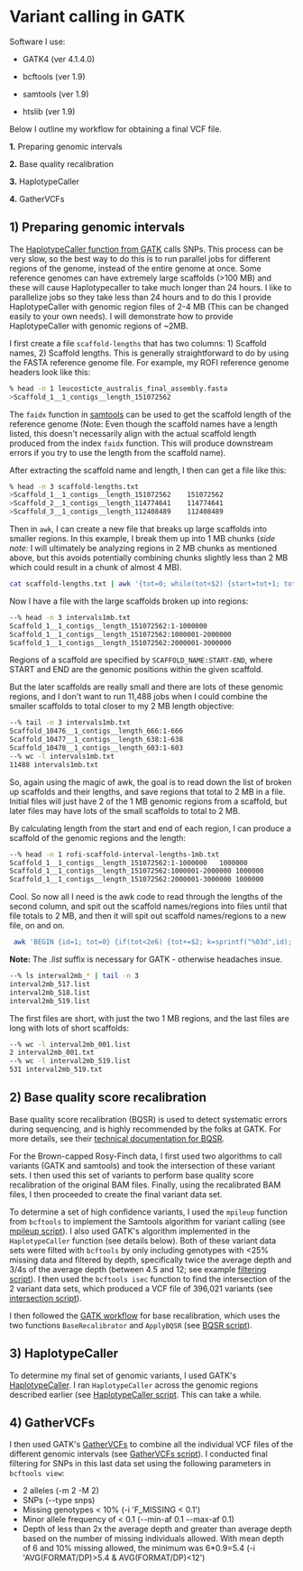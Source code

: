 # Variant calling in GATK

Software I use:

- GATK4 (ver 4.1.4.0)

- bcftools (ver 1.9)

- samtools (ver 1.9)

- htslib (ver 1.9)

Below I outline my workflow for obtaining a final VCF file.

**1.** Preparing genomic intervals

**2.** Base quality recalibration

**3.** HaplotypeCaller

**4.** GatherVCFs


## 1) Preparing genomic intervals

The [HaplotypeCaller function from GATK](https://gatk.broadinstitute.org/hc/en-us/articles/360037225632-HaplotypeCaller) calls SNPs. This process can be very slow, so the best way to do this is to run parallel jobs for different regions of the genome, instead of the entire genome at once. Some reference genomes can have extremely large scaffolds (>100 MB) and these will cause Haplotypecaller to take much longer than 24 hours. I like to parallelize jobs so they take less than 24 hours and to do this I provide HaplotypeCaller with genomic region files of 2-4 MB (This can be changed easily to your own needs). I will demonstrate how to provide HaplotypeCaller with genomic regions of ~2MB.

I first create a file `scaffold-lengths` that has two columns: 1) Scaffold names, 2) Scaffold lengths. This is generally straightforward to do by using the FASTA reference genome file. For example, my ROFI reference genome headers look like this:

```sh
% head -n 1 leucosticte_australis_final_assembly.fasta
>Scaffold_1__1_contigs__length_151072562
```

The `faidx` function in [samtools](http://www.htslib.org/doc/samtools-faidx.html) can be used to get the scaffold length of the reference genome (Note: Even though the scaffold names have a length listed, this doesn't necessarily align with the actual scaffold length produced from the index `faidx` function. This will produce downstream errors if you try to use the length from the scaffold name).

After extracting the scaffold name and length, I then can get a file like this:

```sh
% head -n 3 scaffold-lengths.txt
>Scaffold_1__1_contigs__length_151072562	151072562
>Scaffold_2__1_contigs__length_114774641	114774641
>Scaffold_3__1_contigs__length_112408489	112408489
```

Then in `awk`, I can create a new file that breaks up large scaffolds into smaller regions. In this example, I break them up into 1 MB chunks (*side note:* I will ultimately be analyzing regions in 2 MB chunks as mentioned above, but this avoids potentially combining chunks slightly less than 2 MB which could result in a chunk of almost 4 MB).

```sh
cat scaffold-lengths.txt | awk '{tot=0; while(tot<$2) {start=tot+1; tot+=1e6; if(tot>$2) tot=$2; printf("%d\t%s:%d-%d\n",++n, $1,start,tot);}}' > ./intervals/intervals1mb.txt
```

Now I have a file with the large scaffolds broken up into regions:

```sh
--% head -n 3 intervals1mb.txt
Scaffold_1__1_contigs__length_151072562:1-1000000
Scaffold_1__1_contigs__length_151072562:1000001-2000000
Scaffold_1__1_contigs__length_151072562:2000001-3000000
```

Regions of a scaffold are specified by `SCAFFOLD_NAME:START-END`, where START and END are the genomic positions within the given scaffold.

But the later scaffolds are really small and there are lots of these genomic regions, and I don't want to run 11,488 jobs when I could combine the smaller scaffolds to total closer to my 2 MB length objective:

```sh
--% tail -n 3 intervals1mb.txt
Scaffold_10476__1_contigs__length_666:1-666
Scaffold_10477__1_contigs__length_638:1-638
Scaffold_10478__1_contigs__length_603:1-603
--% wc -l intervals1mb.txt
11488 intervals1mb.txt
```

So, again using the magic of awk, the goal is to read down the list of broken up scaffolds and their lengths, and save regions that total to 2 MB in a file. Initial files will just have 2 of the 1 MB genomic regions from a scaffold, but later files may have lots of the small scaffolds to total to 2 MB.

By calculating length from the start and end of each region, I can produce a scaffold of the genomic regions and the length:

```sh
--% head -n 1 rofi-scaffold-interval-lengths-1mb.txt
Scaffold_1__1_contigs__length_151072562:1-1000000	1000000
Scaffold_1__1_contigs__length_151072562:1000001-2000000	1000000
Scaffold_1__1_contigs__length_151072562:2000001-3000000	1000000
```

Cool. So now all I need is the awk code to read through the lengths of the second column, and spit out the scaffold names/regions into files until that file totals to 2 MB, and then it will spit out scaffold names/regions to a new file, on and on.

```sh
 awk 'BEGIN {id=1; tot=0} {if(tot<2e6) {tot+=$2; k=sprintf("%03d",id); print $1 >> "interval2mb_" k ".list"} else {id+=1; tot=$2; k=sprintf("%03d", id); print $1 >> "interval2mb_" k ".list";}}' rofi-scaffold-interval-lengths-1mb.txt
```

**Note:** The *.list* suffix is necessary for GATK - otherwise headaches insue.

```sh
--% ls interval2mb_* | tail -n 3
interval2mb_517.list
interval2mb_518.list
interval2mb_519.list
```

The first files are short, with just the two 1 MB regions, and the last files are long with lots of short scaffolds:

```sh
--% wc -l interval2mb_001.list
2 interval2mb_001.txt
--% wc -l interval2mb_519.list
531 interval2mb_519.txt
```

## 2) Base quality score recalibration

Base quality score recalibration (BQSR) is used to detect systematic errors during sequencing, and is highly recommended by the folks at GATK. For more details, see their [technical documentation for BQSR](https://gatk.broadinstitute.org/hc/en-us/articles/360035890531-Base-Quality-Score-Recalibration-BQSR-).

For the Brown-capped Rosy-Finch data, I first used two algorithms to call variants (GATK and samtools) and took the intersection of these variant sets. I then used this set of variants to perform base quality score recalibration of the original BAM files. Finally, using the recalibrated BAM files, I then proceeded to create the final variant data set.

To determine a set of high confidence variants, I used the `mpileup` function from `bcftools` to implement the Samtools algorithm for variant calling (see [mpileup script](./slurm-scripts/get_mpileup_regions.sh)). I also used GATK's algorithm implemented in the `HaplotypeCaller` function (see details below). Both of these variant data sets were filted with `bcftools` by only including genotypes with <25% missing data and filtered by depth, specifically twice the average depth and 3/4s of the average depth (between 4.5 and 12; see example [filtering script](./get_filtered.sh)). I then used the `bcftools isec` function to find the intersection of the 2 variant data sets, which produced a VCF file of 396,021 variants (see [intersection script](./slurm-scripts/get_intersection.sh)).

I then followed the [GATK workflow](https://gatk.broadinstitute.org/hc/en-us/articles/360035890531-Base-Quality-Score-Recalibration-BQSR-) for base recalibration, which uses the two functions `BaseRecalibrator` and `ApplyBQSR` (see [BQSR script](./slurm-scripts/get_baserecalibrated.sh)).

## 3) HaplotypeCaller

To determine my final set of genomic variants, I used GATK's [HaplotypeCaller](https://gatk.broadinstitute.org/hc/en-us/articles/360037225632-HaplotypeCaller). I ran `HaplotypeCaller` across the genomic regions described earlier (see [HaplotypeCaller script](./slurm-scripts/get_haplotypecaller.sh). This can take a while.

## 4) GatherVCFs

I then used GATK's [GatherVCFs](https://gatk.broadinstitute.org/hc/en-us/articles/360037422071-GatherVcfs-Picard-) to combine all the individual VCF files of the different genomic intervals (see [GatherVCFs script](./slurm-scripts/get_gatherVcfs.sh)). I conducted final filtering for SNPs in this last data set using the following parameters in `bcftools view`:

- 2 alleles (-m 2 -M 2)
- SNPs (--type snps)
- Missing genotypes < 10% (-i 'F_MISSING < 0.1')
- Minor allele frequency of < 0.1 (--min-af 0.1 --max-af 0.1)
- Depth of less than 2x the average depth and greater than average depth based on the number of missing individuals allowed. With mean depth of 6 and 10% missing allowed, the minimum was 6*0.9=5.4 (-i 'AVG(FORMAT/DP)>5.4 & AVG(FORMAT/DP)<12')


